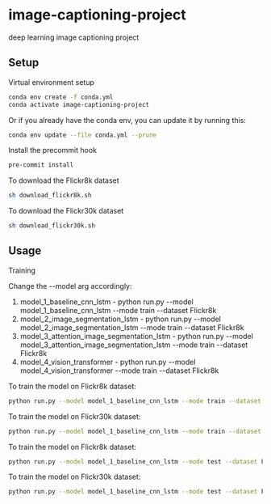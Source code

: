 # image-captioning-project
deep learning image captioning project 

## Setup

Virtual environment setup
```bash
conda env create -f conda.yml
conda activate image-captioning-project
```

Or if you already have the conda env, you can update it by running this:
```bash
conda env update --file conda.yml --prune
```

Install the precommit hook 
```bash
pre-commit install
```

To download the Flickr8k dataset
```bash
sh download_flickr8k.sh
```

To download the Flickr30k dataset
```bash
sh download_flickr30k.sh
```

## Usage

Training

Change the --model arg accordingly:
1. model_1_baseline_cnn_lstm - python run.py --model model_1_baseline_cnn_lstm --mode train --dataset Flickr8k 
2. model_2_image_segmentation_lstm - python run.py --model model_2_image_segmentation_lstm --mode train --dataset Flickr8k 
3. model_3_attention_image_segmentation_lstm - python run.py --model model_3_attention_image_segmentation_lstm --mode train --dataset Flickr8k 
4. model_4_vision_transformer - python run.py --model model_4_vision_transformer --mode train --dataset Flickr8k 

To train the model on Flickr8k dataset:
```bash
python run.py --model model_1_baseline_cnn_lstm --mode train --dataset Flickr8k 
```

To train the model on Flickr30k dataset:
```bash
python run.py --model model_1_baseline_cnn_lstm --mode train --dataset Flickr30k
```

To train the model on Flickr8k dataset:
```bash
python run.py --model model_1_baseline_cnn_lstm --mode test --dataset Flickr8k
```

To train the model on Flickr30k dataset:
```bash
python run.py --model model_1_baseline_cnn_lstm --mode test --dataset Flickr30k
```